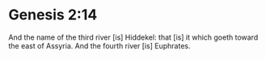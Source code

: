 # Genesis 2:14

And the name of the third river [is] Hiddekel: that [is] it which goeth toward the east of Assyria. And the fourth river [is] Euphrates.